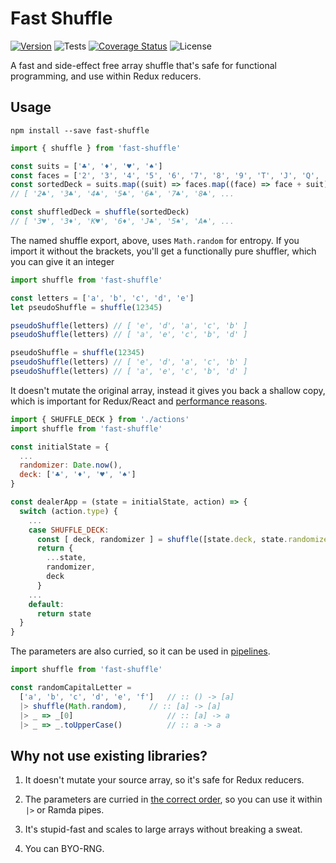 # Fast Shuffle

[![Version](https://badge.fury.io/js/fast-shuffle.svg)](https://www.npmjs.com/package/fast-shuffle)
![Tests](https://github.com/philihp/fast-shuffle/workflows/tests/badge.svg)
[![Coverage Status](https://coveralls.io/repos/github/philihp/fast-shuffle/badge.svg?branch=master)](https://coveralls.io/github/philihp/fast-shuffle?branch=master)
![License](https://img.shields.io/npm/l/fast-shuffle)

A fast and side-effect free array shuffle that's safe for functional programming, and use within Redux reducers.

## Usage

```
npm install --save fast-shuffle
```

```js
import { shuffle } from 'fast-shuffle'

const suits = ['♣', '♦', '♥', '♠']
const faces = ['2', '3', '4', '5', '6', '7', '8', '9', 'T', 'J', 'Q', 'K', 'A']
const sortedDeck = suits.map((suit) => faces.map((face) => face + suit)).flat()
// [ '2♣', '3♣', '4♣', '5♣', '6♣', '7♣', '8♣', ...

const shuffledDeck = shuffle(sortedDeck)
// [ '3♥', '3♦', 'K♥', '6♦', 'J♣', '5♠', 'A♠', ...
```

The named shuffle export, above, uses `Math.random` for entropy. If you import it without the brackets, you'll get a functionally pure shuffler, which you can give it an integer

```js
import shuffle from 'fast-shuffle'

const letters = ['a', 'b', 'c', 'd', 'e']
let pseudoShuffle = shuffle(12345)

pseudoShuffle(letters) // [ 'e', 'd', 'a', 'c', 'b' ]
pseudoShuffle(letters) // [ 'a', 'e', 'c', 'b', 'd' ]

pseudoShuffle = shuffle(12345)
pseudoShuffle(letters) // [ 'e', 'd', 'a', 'c', 'b' ]
pseudoShuffle(letters) // [ 'a', 'e', 'c', 'b', 'd' ]
```

It doesn't mutate the original array, instead it gives you back a shallow copy, which is important for Redux/React and [performance reasons](https://redux.js.org/faq/performance).

```js
import { SHUFFLE_DECK } from './actions'
import shuffle from 'fast-shuffle'

const initialState = {
  ...
  randomizer: Date.now(),
  deck: ['♣', '♦', '♥', '♠']
}

const dealerApp = (state = initialState, action) => {
  switch (action.type) {
    ...
    case SHUFFLE_DECK:
      const [ deck, randomizer ] = shuffle([state.deck, state.randomizer])
      return {
        ...state,
        randomizer,
        deck
      }
    ...
    default:
      return state
  }
}
```

The parameters are also curried, so it can be used in [pipelines](https://github.com/tc39/proposal-pipeline-operator).

```js
import shuffle from 'fast-shuffle'

const randomCapitalLetter =
  ['a', 'b', 'c', 'd', 'e', 'f']   // :: () -> [a]
  |> shuffle(Math.random),     // :: [a] -> [a]
  |> _ => _[0]                     // :: [a] -> a
  |> _ => _.toUpperCase()          // :: a -> a
```

## Why not use existing libraries?

1. It doesn't mutate your source array, so it's safe for Redux reducers.

2. The parameters are curried in [the correct order](https://www.youtube.com/watch?v=m3svKOdZijA), so you can use it within `|>` or Ramda pipes.

3. It's stupid-fast and scales to large arrays without breaking a sweat.

4. You can BYO-RNG.
